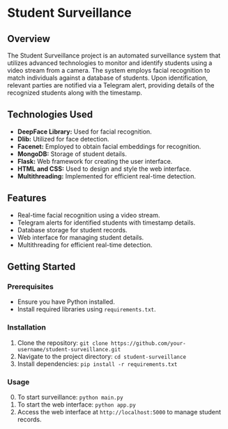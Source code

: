 # Student Surveillance

## Overview
The Student Surveillance project is an automated surveillance system that utilizes advanced technologies to monitor and identify students using a video stream from a camera. The system employs facial recognition to match individuals against a database of students. Upon identification, relevant parties are notified via a Telegram alert, providing details of the recognized students along with the timestamp.


## Technologies Used

- **DeepFace Library:** Used for facial recognition.
- **Dlib:** Utilized for face detection.
- **Facenet:** Employed to obtain facial embeddings for recognition.
- **MongoDB:** Storage of student details.
- **Flask:** Web framework for creating the user interface.
- **HTML and CSS:** Used to design and style the web interface.
- **Multithreading:** Implemented for efficient real-time detection.

## Features

- Real-time facial recognition using a video stream.
- Telegram alerts for identified students with timestamp details.
- Database storage for student records.
- Web interface for managing student details.
- Multithreading for efficient real-time detection.

## Getting Started

### Prerequisites

- Ensure you have Python installed.
- Install required libraries using `requirements.txt`.

### Installation

1. Clone the repository: `git clone https://github.com/your-username/student-surveillance.git`
2. Navigate to the project directory: `cd student-surveillance`
3. Install dependencies: `pip install -r requirements.txt`

### Usage
0. To start surveillance: `python main.py`
1. To start the web interface: `python app.py`
2. Access the web interface at `http://localhost:5000` to manage student records.
